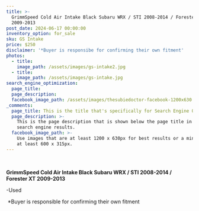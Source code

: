 ```yaml
---
title: >-
  GrimmSpeed Cold Air Intake Black Subaru WRX / STI 2008-2014 / Forester XT
  2009-2013
post_date: 2024-06-17 00:00:00
inventory_option: for_sale
sku: GS Intake
price: $250
disclaimer: '*Buyer is responsibe for confirming their own fitment'
photos:
  - title:
    image_path: /assets/images/gs-intake2.jpg
  - title:
    image_path: /assets/images/gs-intake.jpg
search_engine_optimization:
  page_title:
  page_description:
  facebook_image_path: /assets/images/thesubiedoctor-facebook-1200x630.png
_comments:
  page_title: This is the title that's specifically for Search Engine Optimization.
  page_description: >-
    This is the page description that is shown below the page title in the
    search engine results.
  facebook_image_path: >-
    Use images that are at least 1200 x 630px for best results or a minimum of
    at least 600 x 315px.
---
```

&nbsp;

**GrimmSpeed Cold Air Intake Black Subaru WRX / STI 2008-2014 / Forester XT 2009-2013**

\-Used

&nbsp;\*Buyer is responsible for confirming their own fitment